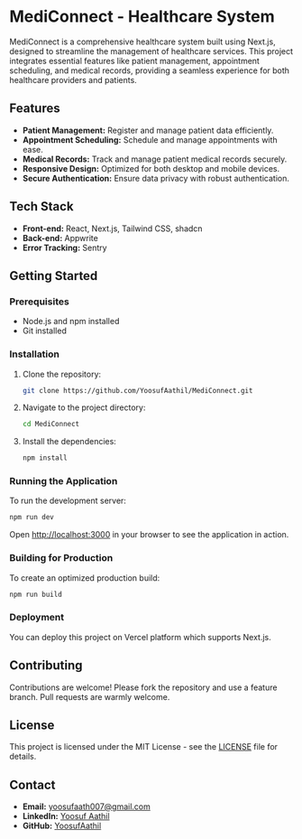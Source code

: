 # MediConnect - Healthcare System

MediConnect is a comprehensive healthcare system built using Next.js, designed to streamline the management of healthcare services. This project integrates essential features like patient management, appointment scheduling, and medical records, providing a seamless experience for both healthcare providers and patients.

## Features

- **Patient Management:** Register and manage patient data efficiently.
- **Appointment Scheduling:** Schedule and manage appointments with ease.
- **Medical Records:** Track and manage patient medical records securely.
- **Responsive Design:** Optimized for both desktop and mobile devices.
- **Secure Authentication:** Ensure data privacy with robust authentication.

## Tech Stack

- **Front-end:** React, Next.js, Tailwind CSS, shadcn
- **Back-end:** Appwrite
- **Error Tracking:** Sentry

## Getting Started

### Prerequisites

- Node.js and npm installed
- Git installed

### Installation

1. Clone the repository:
   ```bash
   git clone https://github.com/YoosufAathil/MediConnect.git
   ```
2. Navigate to the project directory:
   ```bash
   cd MediConnect
   ```
3. Install the dependencies:
   ```bash
   npm install
   ```

### Running the Application

To run the development server:

```bash
npm run dev
```

Open [http://localhost:3000](http://localhost:3000) in your browser to see the application in action.

### Building for Production

To create an optimized production build:

```bash
npm run build
```

### Deployment

You can deploy this project on Vercel platform which supports Next.js.

## Contributing

Contributions are welcome! Please fork the repository and use a feature branch. Pull requests are warmly welcome.

## License

This project is licensed under the MIT License - see the [LICENSE](LICENSE) file for details.

## Contact

- **Email:** [yoosufaath007@gmail.com](mailto:yoosufaath007@gmail.com)
- **LinkedIn:** [Yoosuf Aathil](https://www.linkedin.com/in/yoosuf-aathil/)
- **GitHub:** [YoosufAathil](https://github.com/YoosufAathil)
